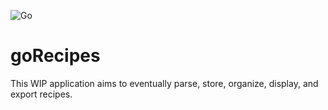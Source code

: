 ![Go](https://github.com/stephenfeagin/goRecipes/workflows/Go/badge.svg)

# goRecipes

This WIP application aims to eventually parse, store, organize, display, and export recipes.


